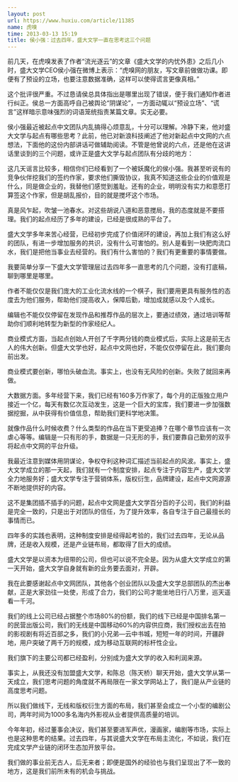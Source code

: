 ```yaml
---
layout: post
url: https://www.huxiu.com/article/11385
name: 虎嗅
time: 2013-03-13 15:19
title: 侯小强：过去四年，盛大文学一直在思考这三个问题
---
```

前几天，在虎嗅发表了作者“流光逐云”的文章《盛大文学的内忧外患》之后几小时，盛大文学CEO侯小强在微博上表示：“虎嗅网的朋友，写文章前做做功课。即便有了预设的立场，也要注意数据准确，这样可以使得谎言更像真相。”

这个批评很严重。不过恳请侯总具体指出是哪里出现了错误，便于我们通知作者进行纠正。侯总一方面高呼自己被舆论“阴谋论”，一方面动辄以“预设立场”、“谎言”这样暗示意味强烈的词语笼统指责某篇文章。实无必要。

侯小强最近被起点中文团队内乱搞得心烦意乱，十分可以理解。冷静下来，他对盛大文学与起点有哪些思考？此前，他已对新浪科技阐述了他对新起点中文网的六点想法，下面他的这份内部讲话可做辅助阅读。不管是他曾说的六点，还是他在这讲话里谈到的三个问题，或许正是盛大文学与起点团队有分歧的地方：

这几天谣言比较多，相信你们已经看到了一个被妖魔化的侯小强。我甚至听说有的竞争伙伴挖我们的签约作家，要求他们撕毁协议，我真不知道这些企业的价值观是什么，同是做企业的，我替他们感觉到羞耻。还有的企业，明明没有实力和意愿打算签这个作家，但是胡乱报价，目的就是搅坏这个市场。

真是风乍起，吹皱一池春水。对这些胡说八道和恶意搅局，我的态度就是不要搭理。我们的起点经历了多年的建设，已经是很成熟的平台了。

盛大文学多年来苦心经营，已经初步完成了价值闭环的建设，再加上我们有这么好的团队，有进一步增加服务的共识，没有什么可害怕的。别人是看到一块肥肉流口水，我们是把他当事业去经营的。我们有什么害怕的？我们有更重要的事情要做。

我要简单分享一下盛大文学管理层过去四年多一直思考的几个问题，没有打底稿，聊到哪里是哪里。

作者不能仅仅是我们庞大的工业化流水线的一个棋子，我们要用更具有服务性的态度去为他们服务，帮助他们提高收入，保障后勤，增加成就感以及个人成长。

编辑也不能仅仅停留在发现作品和推荐作品的层次上，要通过绩效，通过培训等帮助你们顺利地转型为新型的作家经纪人。

商业模式方面，当起点创始人开创了千字两分钱的商业模式后，实际上这是前无古人的伟大创新。但盛大文学也好，起点中文网也好，不能仅仅停留在此，我们要向前出发。

商业模式要创新，哪怕头破血流。事实上，也没有无风险的创新。失败了就回来再做。

大数据方面。多年经营下来，我们已经有160多万作家了，每个月的正版独立用户接近一个亿，每天有数亿次互动发生，这是一个巨大的宝库，我们要进一步加强数据挖掘，从中获得有价值信息，帮助我们更科学地决策。

就像作品什么时候收费？什么类型的作品在当下更受追捧？在哪个章节应该有一次虐心等等。编辑是一只有形的手，数据是一只无形的手，我们要靠自己勤劳的双手将起点中文网的平台升级。

我最近注意到媒体用阴谋论，争权夺利这种词汇描述当前起点的风波。事实上，盛大文学成立的那一天起，我们就有一个制度安排，起点专注于内容生产，盛大文学全力地服务好；盛大文学专注于营销体系，版权衍生，品牌建设，起点中文网源源不断地提供好的内容。

这不是集团插不插手的问题，起点中文网是盛大文学百分百的子公司，我们的利益是完全一致的，只是出于对团队的信任，为了提升效率，各自专注于自己最擅长的事情而已。

四年多的实践也表明，这种制度安排是经得起考验的，我们过去四年，无论从品牌，还是收入规模，还是产业链布局，都取得了巨大的成绩。

盛大文学是以资本为纽带的公司，但也可以说不完全是。因为从盛大文学成立的第一天开始，盛大文学自身就有新的业务要去面对，开辟。

我在此要感谢起点中文网团队，其他各个创业团队以及盛大文学总部团队的杰出奉献，正是大家劲往一处使，形成了合力，我们的公司才能坐地日行八万里，巡天遥看一千河。

我们的线上公司已经占据整个市场80%的份额，我们的线下已经是中国排名第一的民营出版公司，我们的无线是中国移动60%的内容供应商，我们授权出去在拍的影视剧有将近百部之多，我们的小兄弟—云中书城，短短一年的时间，开疆辟地，用户突破了两千万的规模，成为移动互联网的标杆性企业。

我们旗下的主要公司都已经盈利，分别成为盛大文学的收入和利润来源。

事实上，从我还没有加盟盛大文学，和陈总（陈天桥）聊天开始，盛大文学从第一天成立，我们思考问题的角度就不再局限在一家文学网站上了，我们是从产业链的高度思考问题。

所以我们做线下，无线和版权衍生方面的布局，我们甚至会成立一个小型的编剧公司，两年时间为1000多名海内外影视从业者提供高质量的培训。

今年年初，经过董事会决议，我们甚至要进军声优，漫画家，编剧等市场，实际上也是这种思考的结果。过去四年，与其说盛大文学在布局主流化，不如说，我们在完成文学产业链的闭环生态加开放平台。

我们做的事业前无古人，后无来者；即便是国外的经验也与我们呈现出了不一致的地方，这是我们前所未有的机会与挑战。

